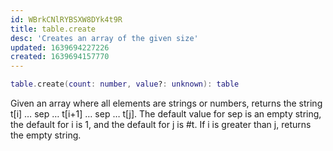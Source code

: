```yaml
---
id: WBrkCNlRYBSXW8DYk4t9R
title: table.create
desc: 'Creates an array of the given size'
updated: 1639694227226
created: 1639694157770
---
```

```Lua
table.create(count: number, value?: unknown): table
```
Given an array where all elements are strings or numbers, returns the string t[i] … sep … t[i+1] … sep … t[j]. The default value for sep is an empty string, the default for i is 1, and the default for j is #t. If i is greater than j, returns the empty string.